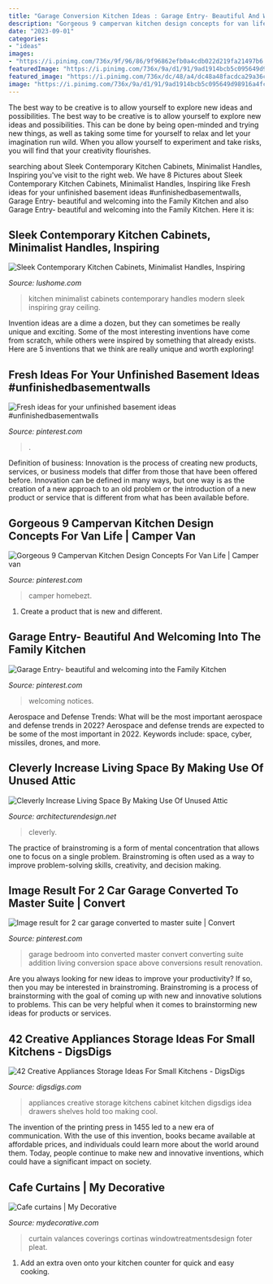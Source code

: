 ```yaml
---
title: "Garage Conversion Kitchen Ideas : Garage Entry- Beautiful And Welcoming Into The Family Kitchen"
description: "Gorgeous 9 campervan kitchen design concepts for van life"
date: "2023-09-01"
categories:
- "ideas"
images:
- "https://i.pinimg.com/736x/9f/96/86/9f96862efb0a4cdb022d219fa21497b6.jpg"
featuredImage: "https://i.pinimg.com/736x/9a/d1/91/9ad1914bcb5c095649d98916a4fca900.jpg"
featured_image: "https://i.pinimg.com/736x/dc/48/a4/dc48a48facdca29a36c535fddca2ca7e--garage-entry-family-kitchen.jpg"
image: "https://i.pinimg.com/736x/9a/d1/91/9ad1914bcb5c095649d98916a4fca900.jpg"
---
```



The best way to be creative is to allow yourself to explore new ideas and possibilities.
The best way to be creative is to allow yourself to explore new ideas and possibilities. This can be done by being open-minded and trying new things, as well as taking some time for yourself to relax and let your imagination run wild. When you allow yourself to experiment and take risks, you will find that your creativity flourishes.

	

		
searching about Sleek Contemporary Kitchen Cabinets, Minimalist Handles, Inspiring you've visit to the right web. We have 8 Pictures about Sleek Contemporary Kitchen Cabinets, Minimalist Handles, Inspiring like Fresh ideas for your unfinished basement ideas #unfinishedbasementwalls, Garage Entry- beautiful and welcoming into the Family Kitchen and also Garage Entry- beautiful and welcoming into the Family Kitchen. Here it is:
		
    
## Sleek Contemporary Kitchen Cabinets, Minimalist Handles, Inspiring

<img loading=lazy src="https://www.lushome.com/wp-content/uploads/2019/11/contemporary-design-kitchen-cabinets-18.jpg" onerror="this.onerror=null;this.src='https://tse1.mm.bing.net/th?id=OIP.8v9YCN19n4iyII0ssWP7HAHaJ3&amp;pid=15.1';" alt="Sleek Contemporary Kitchen Cabinets, Minimalist Handles, Inspiring">

_Source: lushome.com_

>kitchen minimalist cabinets contemporary handles modern sleek inspiring gray ceiling. 

	

Invention ideas are a dime a dozen, but they can sometimes be really unique and exciting. Some of the most interesting inventions have come from scratch, while others were inspired by something that already exists. Here are 5 inventions that we think are really unique and worth exploring!

    
## Fresh Ideas For Your Unfinished Basement Ideas #unfinishedbasementwalls

<img loading=lazy src="https://i.pinimg.com/736x/9f/96/86/9f96862efb0a4cdb022d219fa21497b6.jpg" onerror="this.onerror=null;this.src='https://tse2.mm.bing.net/th?id=OIP.jbx1J5ZKiPccthcS8luG1AHaLH&amp;pid=15.1';" alt="Fresh ideas for your unfinished basement ideas #unfinishedbasementwalls">

_Source: pinterest.com_

>. 

	

Definition of business:
Innovation is the process of creating new products, services, or business models that differ from those that have been offered before. Innovation can be defined in many ways, but one way is as the creation of a new approach to an old problem or the introduction of a new product or service that is different from what has been available before.

    
## Gorgeous 9 Campervan Kitchen Design Concepts For Van Life | Camper Van

<img loading=lazy src="https://i.pinimg.com/736x/9a/d1/91/9ad1914bcb5c095649d98916a4fca900.jpg" onerror="this.onerror=null;this.src='https://tse1.mm.bing.net/th?id=OIP.7Nz-KrCBCCugo9_lBkLozQHaKq&amp;pid=15.1';" alt="Gorgeous 9 Campervan Kitchen Design Concepts For Van Life | Camper van">

_Source: pinterest.com_

>camper homebezt. 

	

1. Create a product that is new and different.

    
## Garage Entry- Beautiful And Welcoming Into The Family Kitchen

<img loading=lazy src="https://i.pinimg.com/736x/dc/48/a4/dc48a48facdca29a36c535fddca2ca7e--garage-entry-family-kitchen.jpg" onerror="this.onerror=null;this.src='https://tse1.mm.bing.net/th?id=OIP.kimiyYIFZr44KoLrnCqthwHaKS&amp;pid=15.1';" alt="Garage Entry- beautiful and welcoming into the Family Kitchen">

_Source: pinterest.com_

>welcoming notices. 

	

Aerospace and Defense Trends: What will be the most important aerospace and defense trends in 2022?
Aerospace and defense trends are expected to be some of the most important in 2022. Keywords include: space, cyber, missiles, drones, and more.

    
## Cleverly Increase Living Space By Making Use Of Unused Attic

<img loading=lazy src="https://cdn.architecturendesign.net/wp-content/uploads/2015/12/AD-Attic-Living-Space-Design-07.jpg" onerror="this.onerror=null;this.src='https://tse4.mm.bing.net/th?id=OIP.1rfJ7o97pELJNwRyQzmIPQHaLQ&amp;pid=15.1';" alt="Cleverly Increase Living Space By Making Use Of Unused Attic">

_Source: architecturendesign.net_

>cleverly. 

	

The practice of brainstroming is a form of mental concentration that allows one to focus on a single problem. Brainstroming is often used as a way to improve problem-solving skills, creativity, and decision making.

    
## Image Result For 2 Car Garage Converted To Master Suite | Convert

<img loading=lazy src="https://i.pinimg.com/736x/f7/2b/cd/f72bcd4605a7e1872c052295d5b27c12.jpg" onerror="this.onerror=null;this.src='https://tse3.mm.bing.net/th?id=OIP.S7VedWDxOXbvsYo9CfdU5gHaE8&amp;pid=15.1';" alt="Image result for 2 car garage converted to master suite | Convert">

_Source: pinterest.com_

>garage bedroom into converted master convert converting suite addition living conversion space above conversions result renovation. 

	

Are you always looking for new ideas to improve your productivity? If so, then you may be interested in brainstroming. Brainstroming is a process of brainstorming with the goal of coming up with new and innovative solutions to problems. This can be very helpful when it comes to brainstorming new ideas for products or services.

    
## 42 Creative Appliances Storage Ideas For Small Kitchens - DigsDigs

<img loading=lazy src="http://www.digsdigs.com/photos/creative-appliances-storage-ideas-for-small-kitchens-39.jpg" onerror="this.onerror=null;this.src='https://tse1.mm.bing.net/th?id=OIP.9rtcOSgM3yf1st0ZmPX7VAHaKe&amp;pid=15.1';" alt="42 Creative Appliances Storage Ideas For Small Kitchens - DigsDigs">

_Source: digsdigs.com_

>appliances creative storage kitchens cabinet kitchen digsdigs idea drawers shelves hold too making cool. 

	

The invention of the printing press in 1455 led to a new era of communication. With the use of this invention, books became available at affordable prices, and individuals could learn more about the world around them. Today, people continue to make new and innovative inventions, which could have a significant impact on society.

    
## Cafe Curtains | My Decorative

<img loading=lazy src="https://mydecorative.com/wp-content/uploads/2019/01/Cafe-curtains.jpg" onerror="this.onerror=null;this.src='https://tse3.mm.bing.net/th?id=OIP.XO8_Z2TB5W-b8-EqTBoGDQHaKf&amp;pid=15.1';" alt="Cafe curtains | My Decorative">

_Source: mydecorative.com_

>curtain valances coverings cortinas windowtreatmentsdesign foter pleat. 

	

1. Add an extra oven onto your kitchen counter for quick and easy cooking.

